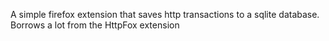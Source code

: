 A simple firefox extension that saves http transactions to a sqlite database.  Borrows a lot from the HttpFox extension